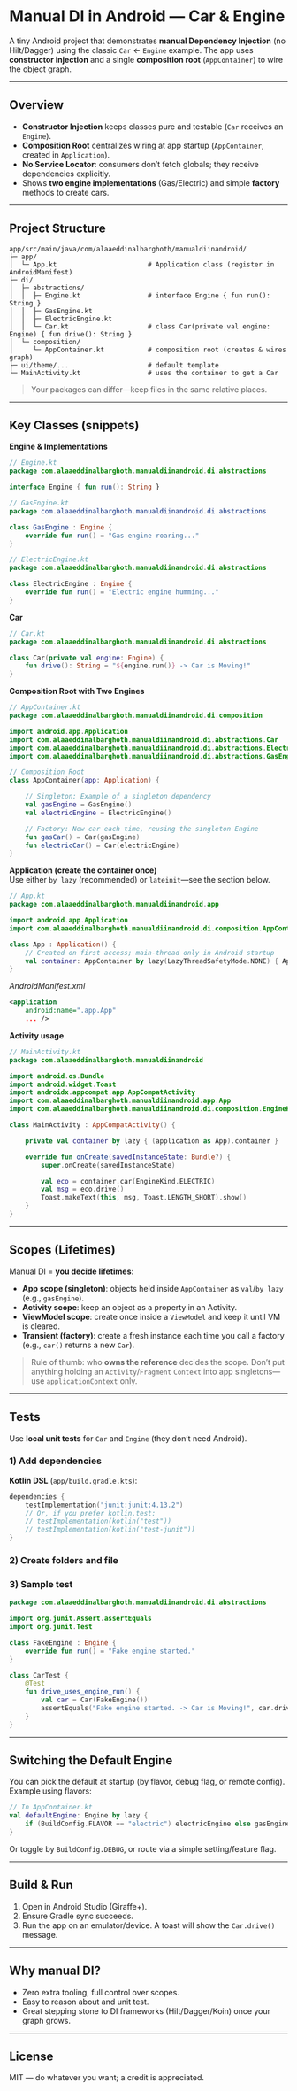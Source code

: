 # Manual DI in Android — Car & Engine

A tiny Android project that demonstrates **manual Dependency Injection** (no Hilt/Dagger) using the classic `Car` ← `Engine` example.
The app uses **constructor injection** and a single **composition root** (`AppContainer`) to wire the object graph.

---

## Overview

- **Constructor Injection** keeps classes pure and testable (`Car` receives an `Engine`).
- **Composition Root** centralizes wiring at app startup (`AppContainer`, created in `Application`).
- **No Service Locator**: consumers don’t fetch globals; they receive dependencies explicitly.
- Shows **two engine implementations** (Gas/Electric) and simple **factory** methods to create cars.

---

## Project Structure

```
app/src/main/java/com/alaaeddinalbarghoth/manualdiinandroid/
├─ app/
│  └─ App.kt                       # Application class (register in AndroidManifest)
├─ di/
│  ├─ abstractions/
│  │  ├─ Engine.kt                 # interface Engine { fun run(): String }
│  │  ├─ GasEngine.kt
│  │  ├─ ElectricEngine.kt
│  │  └─ Car.kt                    # class Car(private val engine: Engine) { fun drive(): String }
│  └─ composition/
│     └─ AppContainer.kt           # composition root (creates & wires graph)
├─ ui/theme/...                    # default template
└─ MainActivity.kt                 # uses the container to get a Car
```

> Your packages can differ—keep files in the same relative places.

---

## Key Classes (snippets)

**Engine & Implementations**
```kotlin
// Engine.kt
package com.alaaeddinalbarghoth.manualdiinandroid.di.abstractions

interface Engine { fun run(): String }

// GasEngine.kt
package com.alaaeddinalbarghoth.manualdiinandroid.di.abstractions

class GasEngine : Engine {
    override fun run() = "Gas engine roaring..."
}

// ElectricEngine.kt
package com.alaaeddinalbarghoth.manualdiinandroid.di.abstractions

class ElectricEngine : Engine {
    override fun run() = "Electric engine humming..."
}
```

**Car**
```kotlin
// Car.kt
package com.alaaeddinalbarghoth.manualdiinandroid.di.abstractions

class Car(private val engine: Engine) {
    fun drive(): String = "${engine.run()} -> Car is Moving!"
}
```

**Composition Root with Two Engines**
```kotlin
// AppContainer.kt
package com.alaaeddinalbarghoth.manualdiinandroid.di.composition

import android.app.Application
import com.alaaeddinalbarghoth.manualdiinandroid.di.abstractions.Car
import com.alaaeddinalbarghoth.manualdiinandroid.di.abstractions.ElectricEngine
import com.alaaeddinalbarghoth.manualdiinandroid.di.abstractions.GasEngine

// Composition Root
class AppContainer(app: Application) {

    // Singleton: Example of a singleton dependency
    val gasEngine = GasEngine()
    val electricEngine = ElectricEngine()

    // Factory: New car each time, reusing the singleton Engine
    fun gasCar() = Car(gasEngine)
    fun electricCar() = Car(electricEngine)
}
```

**Application (create the container once)**  
Use either `by lazy` (recommended) or `lateinit`—see the section below.
```kotlin
// App.kt
package com.alaaeddinalbarghoth.manualdiinandroid.app

import android.app.Application
import com.alaaeddinalbarghoth.manualdiinandroid.di.composition.AppContainer

class App : Application() {
    // Created on first access; main-thread only in Android startup
    val container: AppContainer by lazy(LazyThreadSafetyMode.NONE) { AppContainer(this) }
}
```
_AndroidManifest.xml_
```xml
<application
    android:name=".app.App"
    ... />
```

**Activity usage**
```kotlin
// MainActivity.kt
package com.alaaeddinalbarghoth.manualdiinandroid

import android.os.Bundle
import android.widget.Toast
import androidx.appcompat.app.AppCompatActivity
import com.alaaeddinalbarghoth.manualdiinandroid.app.App
import com.alaaeddinalbarghoth.manualdiinandroid.di.composition.EngineKind

class MainActivity : AppCompatActivity() {

    private val container by lazy { (application as App).container }

    override fun onCreate(savedInstanceState: Bundle?) {
        super.onCreate(savedInstanceState)

        val eco = container.car(EngineKind.ELECTRIC)
        val msg = eco.drive()
        Toast.makeText(this, msg, Toast.LENGTH_SHORT).show()
    }
}
```

---

## Scopes (Lifetimes)

Manual DI = **you decide lifetimes**:

- **App scope (singleton)**: objects held inside `AppContainer` as `val`/`by lazy` (e.g., `gasEngine`).
- **Activity scope**: keep an object as a property in an Activity.
- **ViewModel scope**: create once inside a `ViewModel` and keep it until VM is cleared.
- **Transient (factory)**: create a fresh instance each time you call a factory (e.g., `car()` returns a new `Car`).

> Rule of thumb: who **owns the reference** decides the scope. Don’t put anything holding an `Activity`/`Fragment` `Context` into app singletons—use `applicationContext` only.

---

## Tests

Use **local unit tests** for `Car` and `Engine` (they don’t need Android).

### 1) Add dependencies

**Kotlin DSL** (`app/build.gradle.kts`):
```kotlin
dependencies {
    testImplementation("junit:junit:4.13.2")
    // Or, if you prefer kotlin.test:
    // testImplementation(kotlin("test"))
    // testImplementation(kotlin("test-junit"))
}
```

### 2) Create folders and file

### 3) Sample test
```kotlin
package com.alaaeddinalbarghoth.manualdiinandroid.di.abstractions

import org.junit.Assert.assertEquals
import org.junit.Test

class FakeEngine : Engine {
    override fun run() = "Fake engine started."
}

class CarTest {
    @Test
    fun drive_uses_engine_run() {
        val car = Car(FakeEngine())
        assertEquals("Fake engine started. -> Car is Moving!", car.drive())
    }
}
```


---

## Switching the Default Engine

You can pick the default at startup (by flavor, debug flag, or remote config). Example using flavors:

```kotlin
// In AppContainer.kt
val defaultEngine: Engine by lazy {
    if (BuildConfig.FLAVOR == "electric") electricEngine else gasEngine
}
```

Or toggle by `BuildConfig.DEBUG`, or route via a simple setting/feature flag.

---

## Build & Run

1. Open in Android Studio (Giraffe+).
2. Ensure Gradle sync succeeds.
3. Run the app on an emulator/device. A toast will show the `Car.drive()` message.

---

## Why manual DI?

- Zero extra tooling, full control over scopes.
- Easy to reason about and unit test.
- Great stepping stone to DI frameworks (Hilt/Dagger/Koin) once your graph grows.

---

## License

MIT — do whatever you want; a credit is appreciated.
